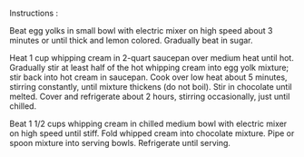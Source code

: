 Instructions :

Beat egg yolks in small bowl with electric mixer on high speed about 3 minutes or until thick and lemon colored. Gradually beat in sugar.

Heat 1 cup whipping cream in 2-quart saucepan over medium heat until hot. Gradually stir at least half of the hot whipping cream into egg yolk mixture; stir back into hot cream in saucepan. Cook over low heat about 5 minutes, stirring constantly, until mixture thickens (do not boil). Stir in chocolate until melted. Cover and refrigerate about 2 hours, stirring occasionally, just until chilled.

Beat 1 1/2 cups whipping cream in chilled medium bowl with electric mixer on high speed until stiff. Fold whipped cream into chocolate mixture. Pipe or spoon mixture into serving bowls. Refrigerate until serving.

